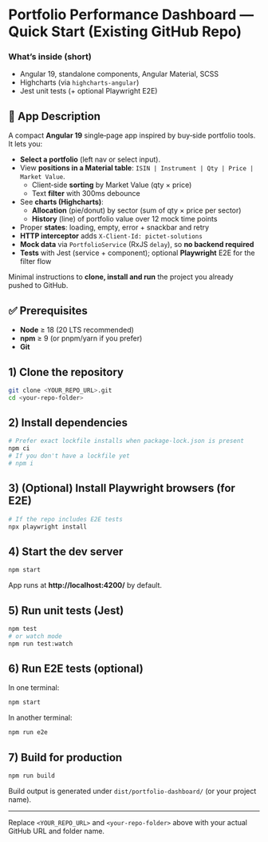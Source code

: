 # Portfolio Performance Dashboard — Quick Start (Existing GitHub Repo)

### What’s inside (short)
- Angular 19, standalone components, Angular Material, SCSS
- Highcharts (via `highcharts-angular`)
- Jest unit tests (+ optional Playwright E2E)

## 📝 App Description
A compact **Angular 19** single‑page app inspired by buy‑side portfolio tools.
It lets you:
- **Select a portfolio** (left nav or select input).
- View **positions in a Material table**: `ISIN | Instrument | Qty | Price | Market Value`.
  - Client‑side **sorting** by Market Value (qty × price)
  - Text **filter** with 300ms debounce
- See **charts (Highcharts)**:
  - **Allocation** (pie/donut) by sector (sum of qty × price per sector)
  - **History** (line) of portfolio value over 12 mock time points
- Proper **states**: loading, empty, error + snackbar and retry
- **HTTP interceptor** adds `X-Client-Id: pictet-solutions`
- **Mock data** via `PortfolioService` (RxJS `delay`), so **no backend required**
- **Tests** with Jest (service + component); optional **Playwright** E2E for the filter flow

Minimal instructions to **clone, install and run** the project you already pushed to GitHub.

## ✅ Prerequisites
- **Node** ≥ 18 (20 LTS recommended)
- **npm** ≥ 9 (or pnpm/yarn if you prefer)
- **Git**

## 1) Clone the repository
```bash
git clone <YOUR_REPO_URL>.git
cd <your-repo-folder>
```

## 2) Install dependencies
```bash
# Prefer exact lockfile installs when package-lock.json is present
npm ci
# If you don't have a lockfile yet
# npm i
```

## 3) (Optional) Install Playwright browsers (for E2E)
```bash
# If the repo includes E2E tests
npx playwright install
```

## 4) Start the dev server
```bash
npm start
```
App runs at **http://localhost:4200/** by default.

## 5) Run unit tests (Jest)
```bash
npm test
# or watch mode
npm run test:watch
```

## 6) Run E2E tests (optional)
In one terminal:
```bash
npm start
```
In another terminal:
```bash
npm run e2e
```

## 7) Build for production
```bash
npm run build
```
Build output is generated under `dist/portfolio-dashboard/` (or your project name).

---

Replace `<YOUR_REPO_URL>` and `<your-repo-folder>` above with your actual GitHub URL and folder name.
